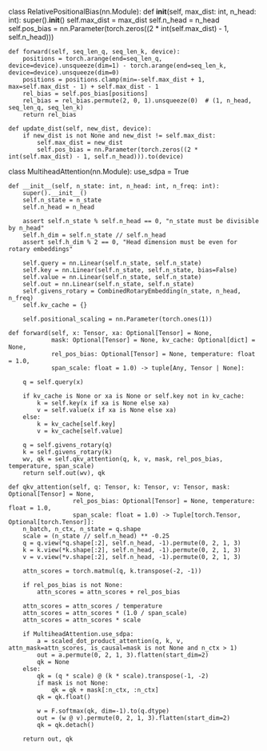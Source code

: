 class RelativePositionalBias(nn.Module):
    def __init__(self, max_dist: int, n_head: int):
        super().__init__()
        self.max_dist = max_dist
        self.n_head = n_head
        self.pos_bias = nn.Parameter(torch.zeros((2 * int(self.max_dist) - 1, self.n_head)))

    def forward(self, seq_len_q, seq_len_k, device):
        positions = torch.arange(end=seq_len_q, device=device).unsqueeze(dim=1) - torch.arange(end=seq_len_k, device=device).unsqueeze(dim=0)
        positions = positions.clamp(min=-self.max_dist + 1, max=self.max_dist - 1) + self.max_dist - 1
        rel_bias = self.pos_bias[positions]
        rel_bias = rel_bias.permute(2, 0, 1).unsqueeze(0)  # (1, n_head, seq_len_q, seq_len_k)
        return rel_bias

    def update_dist(self, new_dist, device):
        if new_dist is not None and new_dist != self.max_dist:
            self.max_dist = new_dist
            self.pos_bias = nn.Parameter(torch.zeros((2 * int(self.max_dist) - 1, self.n_head))).to(device)

class MultiheadAttention(nn.Module):
    use_sdpa = True

    def __init__(self, n_state: int, n_head: int, n_freq: int):
        super().__init__()
        self.n_state = n_state
        self.n_head = n_head

        assert self.n_state % self.n_head == 0, "n_state must be divisible by n_head"
        self.h_dim = self.n_state // self.n_head
        assert self.h_dim % 2 == 0, "Head dimension must be even for rotary embeddings"

        self.query = nn.Linear(self.n_state, self.n_state)
        self.key = nn.Linear(self.n_state, self.n_state, bias=False)
        self.value = nn.Linear(self.n_state, self.n_state)
        self.out = nn.Linear(self.n_state, self.n_state)
        self.givens_rotary = CombinedRotaryEmbedding(n_state, n_head, n_freq)
        self.kv_cache = {}

        self.positional_scaling = nn.Parameter(torch.ones(1))

    def forward(self, x: Tensor, xa: Optional[Tensor] = None,
                mask: Optional[Tensor] = None, kv_cache: Optional[dict] = None,
                rel_pos_bias: Optional[Tensor] = None, temperature: float = 1.0,
                span_scale: float = 1.0) -> tuple[Any, Tensor | None]:

        q = self.query(x)

        if kv_cache is None or xa is None or self.key not in kv_cache:
            k = self.key(x if xa is None else xa)
            v = self.value(x if xa is None else xa)
        else:
            k = kv_cache[self.key]
            v = kv_cache[self.value]

        q = self.givens_rotary(q)
        k = self.givens_rotary(k)
        wv, qk = self.qkv_attention(q, k, v, mask, rel_pos_bias, temperature, span_scale)
        return self.out(wv), qk

    def qkv_attention(self, q: Tensor, k: Tensor, v: Tensor, mask: Optional[Tensor] = None,
                      rel_pos_bias: Optional[Tensor] = None, temperature: float = 1.0,
                      span_scale: float = 1.0) -> Tuple[torch.Tensor, Optional[torch.Tensor]]:
        n_batch, n_ctx, n_state = q.shape
        scale = (n_state // self.n_head) ** -0.25
        q = q.view(*q.shape[:2], self.n_head, -1).permute(0, 2, 1, 3)
        k = k.view(*k.shape[:2], self.n_head, -1).permute(0, 2, 1, 3)
        v = v.view(*v.shape[:2], self.n_head, -1).permute(0, 2, 1, 3)

        attn_scores = torch.matmul(q, k.transpose(-2, -1))

        if rel_pos_bias is not None:
            attn_scores = attn_scores + rel_pos_bias
            
        attn_scores = attn_scores / temperature 
        attn_scores = attn_scores * (1.0 / span_scale) 
        attn_scores = attn_scores * scale 

        if MultiheadAttention.use_sdpa:
            a = scaled_dot_product_attention(q, k, v, attn_mask=attn_scores, is_causal=mask is not None and n_ctx > 1)
            out = a.permute(0, 2, 1, 3).flatten(start_dim=2)
            qk = None
        else:
            qk = (q * scale) @ (k * scale).transpose(-1, -2) 
            if mask is not None:
                qk = qk + mask[:n_ctx, :n_ctx]
            qk = qk.float()

            w = F.softmax(qk, dim=-1).to(q.dtype)
            out = (w @ v).permute(0, 2, 1, 3).flatten(start_dim=2)
            qk = qk.detach()

        return out, qk
